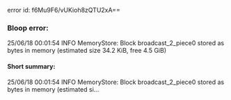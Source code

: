 error id: f6Mu9F6/vUKioh8zQTU2xA==
### Bloop error:

25/06/18 00:01:54 INFO MemoryStore: Block broadcast_2_piece0 stored as bytes in memory (estimated size 34.2 KiB, free 4.5 GiB)
#### Short summary: 

25/06/18 00:01:54 INFO MemoryStore: Block broadcast_2_piece0 stored as bytes in memory (estimated si...